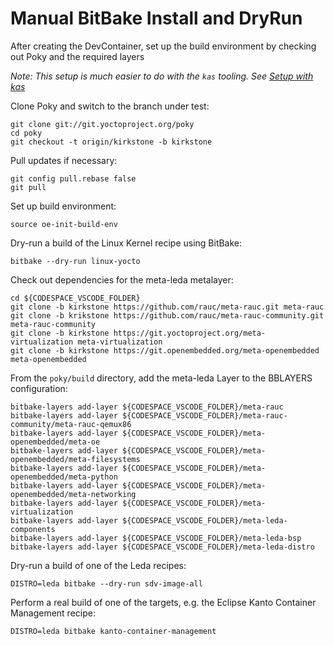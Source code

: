 # Manual BitBake Install and DryRun

After creating the DevContainer, set up the build environment by checking out Poky and the required layers

*Note: This setup is much easier to do with the `kas` tooling. See [Setup with kas](setup-kas.md)*

Clone Poky and switch to the branch under test:

    git clone git://git.yoctoproject.org/poky
    cd poky
    git checkout -t origin/kirkstone -b kirkstone

Pull updates if necessary:

    git config pull.rebase false
    git pull

Set up build environment:

    source oe-init-build-env

Dry-run a build of the Linux Kernel recipe using BitBake:

    bitbake --dry-run linux-yocto

Check out dependencies for the meta-leda metalayer:

    cd ${CODESPACE_VSCODE_FOLDER}
    git clone -b kirkstone https://github.com/rauc/meta-rauc.git meta-rauc
    git clone -b krikstone https://github.com/rauc/meta-rauc-community.git meta-rauc-community
    git clone -b kirkstone https://git.yoctoproject.org/meta-virtualization meta-virtualization
    git clone -b kirkstone https://git.openembedded.org/meta-openembedded meta-openembedded

From the `poky/build` directory, add the meta-leda Layer to the BBLAYERS configuration:

    bitbake-layers add-layer ${CODESPACE_VSCODE_FOLDER}/meta-rauc
    bitbake-layers add-layer ${CODESPACE_VSCODE_FOLDER}/meta-rauc-community/meta-rauc-qemux86
    bitbake-layers add-layer ${CODESPACE_VSCODE_FOLDER}/meta-openembedded/meta-oe
    bitbake-layers add-layer ${CODESPACE_VSCODE_FOLDER}/meta-openembedded/meta-filesystems
    bitbake-layers add-layer ${CODESPACE_VSCODE_FOLDER}/meta-openembedded/meta-python
    bitbake-layers add-layer ${CODESPACE_VSCODE_FOLDER}/meta-openembedded/meta-networking
    bitbake-layers add-layer ${CODESPACE_VSCODE_FOLDER}/meta-virtualization
    bitbake-layers add-layer ${CODESPACE_VSCODE_FOLDER}/meta-leda-components
    bitbake-layers add-layer ${CODESPACE_VSCODE_FOLDER}/meta-leda-bsp
    bitbake-layers add-layer ${CODESPACE_VSCODE_FOLDER}/meta-leda-distro

Dry-run a build of one of the Leda recipes:

    DISTRO=leda bitbake --dry-run sdv-image-all

Perform a real build of one of the targets, e.g. the Eclipse Kanto Container Management recipe:

    DISTRO=leda bitbake kanto-container-management
